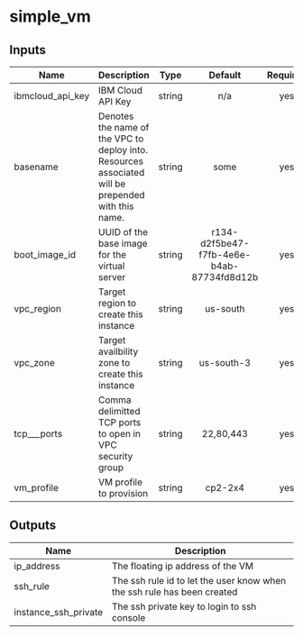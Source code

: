 # simple\_vm 

## Inputs

| Name | Description | Type | Default | Required |
|------|-------------|:----:|:-----:|:-----:|
| ibmcloud\_api\_key | IBM Cloud API Key | string | n/a | yes |
| basename | Denotes the name of the VPC to deploy into. Resources associated will be prepended with this name. | string | some | yes |
| boot\_image\_id | UUID of the base image for the virtual server | string | r134-d2f5be47-f7fb-4e6e-b4ab-87734fd8d12b | yes |
| vpc\_region | Target region to create this instance | string | us-south | yes |
| vpc\_zone | Target availbility zone to create this instance | string | us-south-3 | yes |
| tcp_\__ports | Comma delimitted TCP ports to open in VPC security group | string | 22,80,443 | yes |
| vm\_profile | VM profile to provision | string | cp2-2x4 | yes |

## Outputs

| Name | Description |
|------|-------------|
| ip\_address | The floating ip address of the VM |
| ssh\_rule | The ssh rule id to let the user know when the ssh rule has been created |
| instance\_ssh\_private | The ssh private key to login to ssh console |
